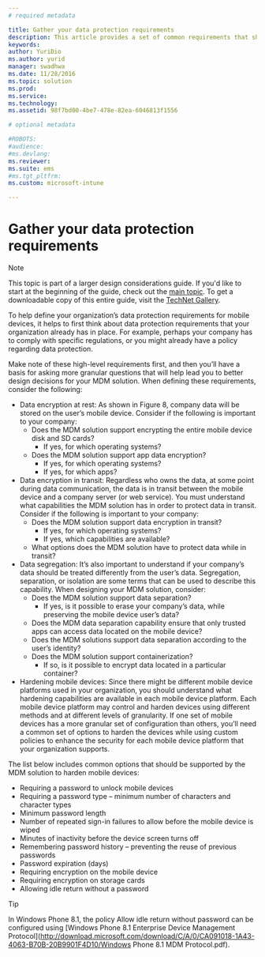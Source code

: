 ```yaml
---
# required metadata

title: Gather your data protection requirements
description: This article provides a set of common requirements that should be used for data protection in a mobile device management scenario.
keywords:
author: YuriDio
ms.author: yurid
manager: swadhwa
ms.date: 11/28/2016
ms.topic: solution
ms.prod:
ms.service: 
ms.technology:
ms.assetid: 98f7bd00-4be7-478e-82ea-6046813f1556

# optional metadata

#ROBOTS:
#audience:
#ms.devlang:
ms.reviewer: 
ms.suite: ems
#ms.tgt_pltfrm:
ms.custom: microsoft-intune

---
```


# Gather your data protection requirements

>[!NOTE]
>This topic is part of a larger design considerations guide. If you'd like to start at the beginning of the guide, check out the [main topic](mdm-design-considerations-guide.md). To get a downloadable copy of this entire guide, visit the [TechNet Gallery](https://gallery.technet.microsoft.com/Mobile-Device-Management-7d401582).

To help define your organization’s data protection requirements for mobile devices, it helps to first think about data protection requirements that your organization already has in place. For example, perhaps your company has to comply with specific regulations, or you might already have a policy regarding data protection. 

Make note of these high-level requirements first, and then you’ll have a basis for asking more granular questions that will help lead you to better design decisions for your MDM solution.  When defining these requirements, consider the following:

- Data encryption at rest: As shown in Figure 8, company data will be stored on the user’s mobile device. Consider if the following is important to your company: 
	- Does the MDM solution support encrypting the entire mobile device disk and SD cards?
		- If yes, for which operating systems?
	- Does the MDM solution support app data encryption?
		- If yes, for which operating systems?
		- If yes, for which apps?
- Data encryption in transit: Regardless who owns the data, at some point during data communication, the data is in transit between the mobile device and a company server (or web service). You must understand what capabilities the MDM solution has in order to protect data in transit. Consider if the following is important to your company: 
	- Does the MDM solution support data encryption in transit?
		- If yes, for which operating systems?
		- If yes, which capabilities are available?
	- What options does the MDM solution have to protect data while in transit?
- Data segregation: It’s also important to understand if your company’s data should be treated differently from the user’s data. Segregation, separation, or isolation are some terms that can be used to describe this capability. When designing your MDM solution, consider:
	- Does the MDM solution support data separation?
		- If yes, is it possible to erase your company’s data, while preserving the mobile device user’s data?
	- Does the MDM data separation capability ensure that only trusted apps can access data located on the mobile device?
	- Does the MDM solutions support data separation according to the user’s identity?
	- Does the MDM solution support containerization?
		- If so, is it possible to encrypt data located in a particular container?
- Hardening mobile devices: Since there might be different mobile device platforms used in your organization, you should understand what hardening capabilities are available in each mobile device platform. Each mobile device platform may control and harden devices using different methods and at different levels of granularity. If one set of mobile devices has a more granular set of configuration than others, you’ll need a common set of options to harden the devices while using custom policies to enhance the security for each mobile device platform that your organization supports. 

The list below includes common options that should be supported by the MDM solution to harden mobile devices:

- Requiring a password to unlock mobile devices
- Requiring a password type – minimum number of characters and character types
- Minimum password length
- Number of repeated sign-in failures to allow before the mobile device is wiped
- Minutes of inactivity before the device screen turns off
- Remembering password history – preventing the reuse of previous passwords
- Password expiration (days)
- Requiring encryption on the mobile device
- Requiring encryption on storage cards
- Allowing idle return without a password

>[!TIP] 
> In Windows Phone 8.1, the policy Allow idle return without password can be configured using [Windows Phone 8.1 Enterprise Device Management Protocol](http://download.microsoft.com/download/C/A/0/CA091018-1A43-4063-B70B-20B9901F4D10/Windows Phone 8.1 MDM Protocol.pdf).

